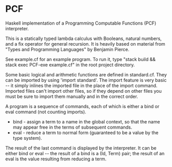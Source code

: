 # PCF
Haskell implementation of a Programming Computable Functions (PCF) interpreter.

This is a statically typed lambda calculus with Booleans, natural numbers, and a fix operator for general recursion. It is heavily based on material from "Types and Programming Languages" by Benjamin Pierce.

See example.cf for an example program. To run it, type "stack build && stack exec PCF-exe example.cf" in the root project directory.

Some basic logical and arithmetic functions are defined in standard.cf. They can be imported by using 'import standard'. The import feature is very basic -- it simply inlines the imported file in the place of the import command. Imported files can't import other files, so if they depend on other files you must be sure to import them manually and in the correct order.

A program is a sequence of commands, each of which is either a bind or eval command (not counting imports).
* bind - assign a term to a name in the global context, so that the name may appear free in the terms of subsequent commands.
* eval - reduce a term to normal form (guaranteed to be a value by the type system).

The result of the last command is displayed by the interpreter. It can be either bind or eval -- the result of a bind is a (Id, Term) pair; the result of an eval is the value resulting from reducing a term.
